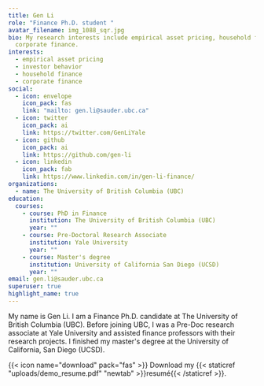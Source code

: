 ```yaml
---
title: Gen Li
role: "Finance Ph.D. student "
avatar_filename: img_1088_sqr.jpg
bio: My research interests include empirical asset pricing, household finance,
  corporate finance.
interests:
  - empirical asset pricing
  - investor behavior
  - household finance
  - corporate finance
social:
  - icon: envelope
    icon_pack: fas
    link: "mailto: gen.li@sauder.ubc.ca"
  - icon: twitter
    icon_pack: ai
    link: https://twitter.com/GenLiYale
  - icon: github
    icon_pack: ai
    link: https://github.com/gen-li
  - icon: linkedin
    icon_pack: fab
    link: https://www.linkedin.com/in/gen-li-finance/
organizations:
  - name: The University of British Columbia (UBC)
education:
  courses:
    - course: PhD in Finance
      institution: The University of British Columbia (UBC)
      year: ""
    - course: Pre-Doctoral Research Associate
      institution: Yale University
      year: ""
    - course: Master's degree
      institution: University of California San Diego (UCSD)
      year: ""
email: gen.li@sauder.ubc.ca
superuser: true
highlight_name: true
---
```

My name is Gen Li. I am a Finance Ph.D. candidate at The University of British Columbia (UBC). Before joining UBC, I was a Pre-Doc research associate at Yale University and assisted finance professors with their research projects. I finished my master's degree at the University of California, San Diego (UCSD).   

{{< icon name="download" pack="fas" >}} Download my {{< staticref "uploads/demo_resume.pdf" "newtab" >}}resumé{{< /staticref >}}.